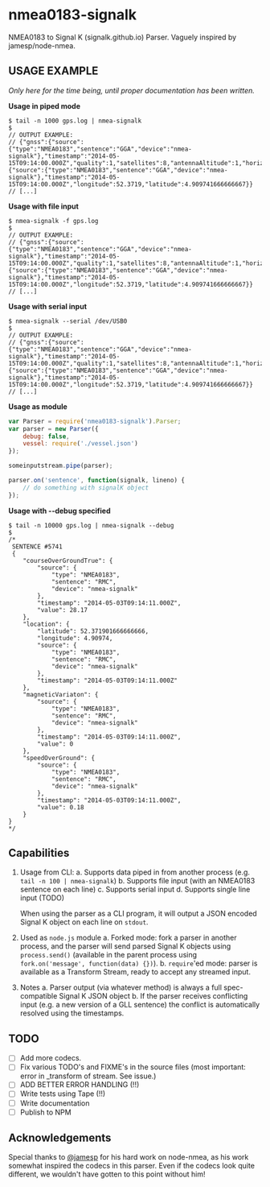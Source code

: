 nmea0183-signalk
================

NMEA0183 to Signal K (signalk.github.io) Parser. Vaguely inspired by jamesp/node-nmea.


USAGE EXAMPLE
-------------

 *Only here for the time being, until proper documentation has been written.*


**Usage in piped mode**

```
$ tail -n 1000 gps.log | nmea-signalk
$
// OUTPUT EXAMPLE:
// {"gnss":{"source":{"type":"NMEA0183","sentence":"GGA","device":"nmea-signalk"},"timestamp":"2014-05-15T09:14:00.000Z","quality":1,"satellites":8,"antennaAltitude":1,"horizontalDilution":0,"geoidalSeparation":47,"differentialAge":0,"differentialReference":0},"position":{"source":{"type":"NMEA0183","sentence":"GGA","device":"nmea-signalk"},"timestamp":"2014-05-15T09:14:00.000Z","longitude":52.3719,"latitude":4.909741666666667}}
// [...]
```


**Usage with file input**

```
$ nmea-signalk -f gps.log
$
// OUTPUT EXAMPLE:
// {"gnss":{"source":{"type":"NMEA0183","sentence":"GGA","device":"nmea-signalk"},"timestamp":"2014-05-15T09:14:00.000Z","quality":1,"satellites":8,"antennaAltitude":1,"horizontalDilution":0,"geoidalSeparation":47,"differentialAge":0,"differentialReference":0},"position":{"source":{"type":"NMEA0183","sentence":"GGA","device":"nmea-signalk"},"timestamp":"2014-05-15T09:14:00.000Z","longitude":52.3719,"latitude":4.909741666666667}}
// [...]
```


**Usage with serial input**

```
$ nmea-signalk --serial /dev/USB0
$
// OUTPUT EXAMPLE:
// {"gnss":{"source":{"type":"NMEA0183","sentence":"GGA","device":"nmea-signalk"},"timestamp":"2014-05-15T09:14:00.000Z","quality":1,"satellites":8,"antennaAltitude":1,"horizontalDilution":0,"geoidalSeparation":47,"differentialAge":0,"differentialReference":0},"position":{"source":{"type":"NMEA0183","sentence":"GGA","device":"nmea-signalk"},"timestamp":"2014-05-15T09:14:00.000Z","longitude":52.3719,"latitude":4.909741666666667}}
// [...]
```


**Usage as module**

```javascript
var Parser = require('nmea0183-signalk').Parser;
var parser = new Parser({ 
	debug: false, 
	vessel: require('./vessel.json') 
});

someinputstream.pipe(parser);

parser.on('sentence', function(signalk, lineno) {
	// do something with signalK object
}); 
```


**Usage with --debug specified**

```
$ tail -n 10000 gps.log | nmea-signalk --debug
$
/*
 SENTENCE #5741
 {
    "courseOverGroundTrue": {
        "source": {
            "type": "NMEA0183",
            "sentence": "RMC",
            "device": "nmea-signalk"
        },
        "timestamp": "2014-05-03T09:14:11.000Z",
        "value": 28.17
    },
    "location": {
        "latitude": 52.371901666666666,
        "longitude": 4.90974,
        "source": {
            "type": "NMEA0183",
            "sentence": "RMC",
            "device": "nmea-signalk"
        },
        "timestamp": "2014-05-03T09:14:11.000Z"
    },
    "magneticVariaton": {
        "source": {
            "type": "NMEA0183",
            "sentence": "RMC",
            "device": "nmea-signalk"
        },
        "timestamp": "2014-05-03T09:14:11.000Z",
        "value": 0
    },
    "speedOverGround": {
        "source": {
            "type": "NMEA0183",
            "sentence": "RMC",
            "device": "nmea-signalk"
        },
        "timestamp": "2014-05-03T09:14:11.000Z",
        "value": 0.18
    }
}
*/
```

Capabilities
------------

1. Usage from CLI:
	a. Supports data piped in from another process (e.g. `tail -n 100 | nmea-signalk`)
	b. Supports file input (with an NMEA0183 sentence on each line)
	c. Supports serial input
	d. Supports single line input (TODO)

	When using the parser as a CLI program, it will output a JSON encoded Signal K object on each line on `stdout`.

2. Used as `node.js` module
	a. Forked mode: fork a parser in another process, and the parser will send parsed Signal K objects using `process.send()` (available in the parent process using `fork.on('message', function(data) {})`).
	b. `require`'ed mode: parser is available as a Transform Stream, ready to accept any streamed input. 

3. Notes
	a. Parser output (via whatever method) is always a full spec-compatible Signal K JSON object
	b. If the parser receives conflicting input (e.g. a new version of a GLL sentence) the conflict is automatically resolved using the timestamps.


TODO
----
- [ ] Add more codecs.
- [ ] Fix various TODO's and FIXME's in the source files (most important: error in _transform of stream. See issue.)
- [ ] ADD BETTER ERROR HANDLING (!!)
- [ ] Write tests using Tape (!!)
- [ ] Write documentation
- [ ] Publish to NPM

Acknowledgements 
---------------

Special thanks to [@jamesp](https://github.com/jamesp) for his hard work on node-nmea, as his work somewhat inspired the codecs in this parser. Even if the codecs look quite different, we wouldn't have gotten to this point without him!